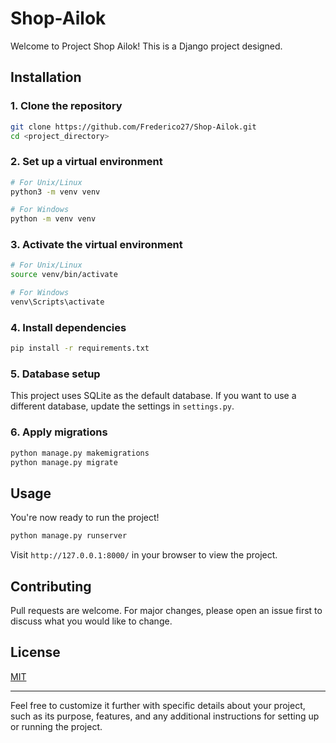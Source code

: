 # Shop-Ailok

Welcome to Project Shop Ailok! This is a Django project designed.

## Installation

### 1. Clone the repository

```bash
git clone https://github.com/Frederico27/Shop-Ailok.git
cd <project_directory>
```

### 2. Set up a virtual environment

```bash
# For Unix/Linux
python3 -m venv venv

# For Windows
python -m venv venv
```

### 3. Activate the virtual environment

```bash
# For Unix/Linux
source venv/bin/activate

# For Windows
venv\Scripts\activate
```

### 4. Install dependencies

```bash
pip install -r requirements.txt
```

### 5. Database setup

This project uses SQLite as the default database. If you want to use a different database, update the settings in `settings.py`.

### 6. Apply migrations

```bash
python manage.py makemigrations
python manage.py migrate
```

## Usage

You're now ready to run the project!

```bash
python manage.py runserver
```

Visit `http://127.0.0.1:8000/` in your browser to view the project.

## Contributing

Pull requests are welcome. For major changes, please open an issue first to discuss what you would like to change.

## License

[MIT](https://choosealicense.com/licenses/mit/)

---

Feel free to customize it further with specific details about your project, such as its purpose, features, and any additional instructions for setting up or running the project.
